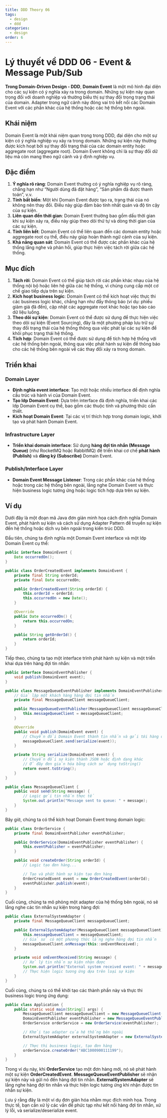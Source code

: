 ```yaml
---
title: DDD Theory 06
tags:
  - design
  - ddd
categories:
  - design
order: 6
---
```

# Lý thuyết về DDD 06 - Event & Message Pub/Sub

**Trong Domain-Driven Design - DDD**, **Domain Event** là một mô hình đại diện cho các sự kiện có ý nghĩa xảy ra trong domain. Những sự kiện này quan trọng đối với doanh nghiệp và thường biểu thị sự thay đổi trong trạng thái của domain. Adapter trong ngữ cảnh này đóng vai trò kết nối các Domain Event với các phần khác của hệ thống hoặc các hệ thống bên ngoài.

## **Khái niệm**

Domain Event là một khái niệm quan trọng trong DDD, đại diện cho một sự kiện có ý nghĩa nghiệp vụ xảy ra trong domain. Những sự kiện này thường được kích hoạt bởi sự thay đổi trạng thái của các domain entity hoặc aggregate root (aggregate root). Domain Event không chỉ là sự thay đổi dữ liệu mà còn mang theo ngữ cảnh và ý định nghiệp vụ.

## **Đặc điểm**

1. **Ý nghĩa rõ ràng**: Domain Event thường có ý nghĩa nghiệp vụ rõ ràng, chẳng hạn như “Người dùng đã đặt hàng”, “Sản phẩm đã được thanh toán”, v.v.
2. **Tính bất biến**: Một khi Domain Event được tạo ra, trạng thái của nó không nên thay đổi. Điều này giúp đảm bảo tính nhất quán và độ tin cậy của sự kiện.
3. **Liên quan đến thời gian**: Domain Event thường bao gồm dấu thời gian khi sự kiện xảy ra, điều này giúp theo dõi thứ tự và dòng thời gian của các sự kiện.
4. **Tính liên kết**: Domain Event có thể liên quan đến các domain entity hoặc aggregate root cụ thể, điều này giúp hoàn thành ngữ cảnh của sự kiện.
5. **Khả năng quan sát**: Domain Event có thể được các phần khác của hệ thống lắng nghe và phản hồi, giúp thực hiện việc tách rời giữa các hệ thống.

## **Mục đích**

1. **Tách rời**: Domain Event có thể giúp tách rời các phần khác nhau của hệ thống nội bộ hoặc liên hệ giữa các hệ thống, vì chúng cung cấp một cơ chế giao tiếp dựa trên sự kiện.
2. **Kích hoạt business logic**: Domain Event có thể kích hoạt việc thực thi các business logic khác, chẳng hạn như đẩy thông báo (ví dụ: phiếu giảm giá đã đến), cập nhật các aggregate root khác hoặc tạo báo cáo dữ liệu luồng.
3. **Theo dõi sự kiện**: Domain Event có thể được sử dụng để thực hiện việc theo dõi sự kiện (Event Sourcing), đây là một phương pháp lưu trữ sự thay đổi trạng thái của hệ thống thông qua việc phát lại các sự kiện để khôi phục trạng thái hệ thống.
4. **Tích hợp**: Domain Event có thể được sử dụng để tích hợp hệ thống với các hệ thống bên ngoài, thông qua việc phát hành sự kiện để thông báo cho các hệ thống bên ngoài về các thay đổi xảy ra trong domain.

## **Triển khai**

### **Domain Layer**

-  **Định nghĩa event interface**: Tạo một hoặc nhiều interface để định nghĩa cấu trúc và hành vi của Domain Event.
- **Tạo lớp Domain Event**: Dựa trên interface đã định nghĩa, triển khai các lớp Domain Event cụ thể, bao gồm các thuộc tính và phương thức cần thiết.
- **Kích hoạt Domain Event**: Tại các vị trí thích hợp trong domain logic, khởi tạo và phát hành Domain Event.

### **Infrastructure Layer**

-  **Triển khai domain interface**: Sử dụng **hàng đợi tin nhắn (Message Queue)** (như RocketMQ hoặc RabbitMQ) để triển khai cơ chế **phát hành (Publish)** và **đăng ký (Subscribe)** Domain Event.

### **Publish/Interface Layer**

-  **Domain Event Message Listener**: Trong các phần khác của hệ thống hoặc trong các hệ thống bên ngoài, lắng nghe Domain Event và thực hiện business logic tương ứng hoặc logic tích hợp dựa trên sự kiện.

## **Ví dụ**

Dưới đây là một đoạn mã Java đơn giản minh họa cách định nghĩa Domain Event, phát hành sự kiện và cách sử dụng Adapter Pattern để truyền sự kiện đến hệ thống hoặc dịch vụ bên ngoài trong kiến trúc DDD.

Đầu tiên, chúng ta định nghĩa một Domain Event interface và một lớp Domain Event cụ thể:

```java
public interface DomainEvent {
    Date occurredOn();
}

public class OrderCreatedEvent implements DomainEvent {
    private final String orderId;
    private final Date occurredOn;

    public OrderCreatedEvent(String orderId) {
        this.orderId = orderId;
        this.occurredOn = new Date();
    }

    @Override
    public Date occurredOn() {
        return this.occurredOn;
    }

    public String getOrderId() {
        return orderId;
    }
}
```

Tiếp theo, chúng ta tạo một interface trình phát hành sự kiện và một triển khai dựa trên hàng đợi tin nhắn:

```java
public interface DomainEventPublisher {
    void publish(DomainEvent event);
}

public class MessageQueueEventPublisher implements DomainEventPublisher {
    // Giả lập một khách hàng hàng đợi tin nhắn
    private final MessageQueueClient messageQueueClient;

    public MessageQueueEventPublisher(MessageQueueClient messageQueueClient) {
        this.messageQueueClient = messageQueueClient;
    }

    @Override
    public void publish(DomainEvent event) {
        // Chuyển đổi Domain Event thành tin nhắn và gửi tới hàng đợi tin nhắn
        messageQueueClient.send(serialize(event));
    }

    private String serialize(DomainEvent event) {
        // Chuyển đổi sự kiện thành JSON hoặc định dạng khác
        // Ở đây đơn giản hóa bằng cách sử dụng toString()
        return event.toString();
    }
}

public class MessageQueueClient {
    public void send(String message) {
        // Logic gửi tin nhắn thực tế
        System.out.println("Message sent to queue: " + message);
    }
}
```

Bây giờ, chúng ta có thể kích hoạt Domain Event trong domain logic:

```java
public class OrderService {
    private final DomainEventPublisher eventPublisher;

    public OrderService(DomainEventPublisher eventPublisher) {
        this.eventPublisher = eventPublisher;
    }

    public void createOrder(String orderId) {
        // Logic tạo đơn hàng...

        // Tạo và phát hành sự kiện tạo đơn hàng
        OrderCreatedEvent event = new OrderCreatedEvent(orderId);
        eventPublisher.publish(event);
    }
}
```

Cuối cùng, chúng ta mô phỏng một adapter của hệ thống bên ngoài, nó sẽ lắng nghe các tin nhắn sự kiện trong hàng đợi:

```java
public class ExternalSystemAdapter {
    private final MessageQueueClient messageQueueClient;

    public ExternalSystemAdapter(MessageQueueClient messageQueueClient) {
        this.messageQueueClient = messageQueueClient;
        // Giả sử có một phương thức lắng nghe hàng đợi tin nhắn
        messageQueueClient.onMessage(this::onEventReceived);
    }

    private void onEventReceived(String message) {
        // Xử lý tin nhắn sự kiện nhận được
        System.out.println("External system received event: " + message);
        // Thực hiện logic tương ứng dựa trên loại sự kiện
    }
}
```

Cuối cùng, chúng ta có thể khởi tạo các thành phần này và thực thi business logic trong ứng dụng:

```java
public class Application {
    public static void main(String[] args) {
        MessageQueueClient messageQueueClient = new MessageQueueClient();
        DomainEventPublisher eventPublisher = new MessageQueueEventPublisher(messageQueueClient);
        OrderService orderService = new OrderService(eventPublisher);

        // Khởi tạo adapter của hệ thống bên ngoài
        ExternalSystemAdapter externalSystemAdapter = new ExternalSystemAdapter(messageQueueClient);

        // Thực thi business logic, tạo đơn hàng
        orderService.createOrder("ABC1000900111199");
    }
}
```

Trong ví dụ này, khi **OrderService** tạo một đơn hàng mới, nó sẽ phát hành một sự kiện **OrderCreatedEvent**. **MessageQueueEventPublisher** sẽ nhận sự kiện này và gửi nó đến hàng đợi tin nhắn. **ExternalSystemAdapter** sẽ lắng nghe hàng đợi tin nhắn và thực hiện logic tương ứng khi nhận được tin nhắn sự kiện.

Lưu ý rằng đây là một ví dụ đơn giản hóa nhằm mục đích minh họa. Trong thực tế, bạn cần xử lý các vấn đề phức tạp như kết nối hàng đợi tin nhắn, xử lý lỗi, và serialize/deserialize event.